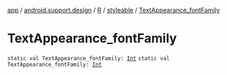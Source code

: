 [app](../../../index.md) / [android.support.design](../../index.md) / [R](../index.md) / [styleable](index.md) / [TextAppearance_fontFamily](.)

# TextAppearance_fontFamily

`static val TextAppearance_fontFamily: `[`Int`](https://kotlinlang.org/api/latest/jvm/stdlib/kotlin/-int/index.html)
`static val TextAppearance_fontFamily: `[`Int`](https://kotlinlang.org/api/latest/jvm/stdlib/kotlin/-int/index.html)